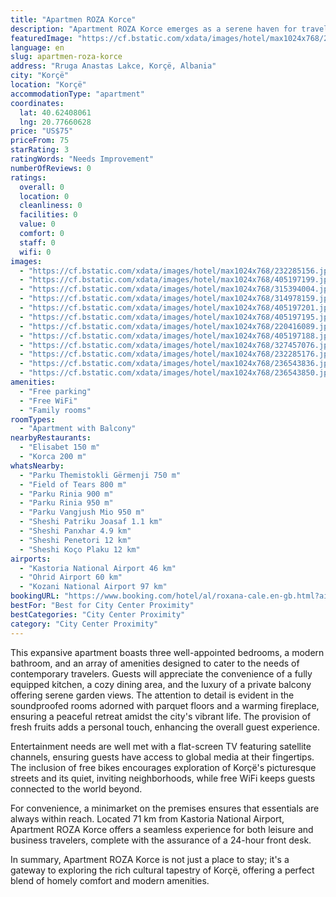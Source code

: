 ```yaml
---
title: "Apartmen ROZA Korce"
description: "Apartment ROZA Korce emerges as a serene haven for travelers seeking the perfect blend of comfort and convenience in the heart of Korçë."
featuredImage: "https://cf.bstatic.com/xdata/images/hotel/max1024x768/232285156.jpg?k=dfac823fc37d87e8bb048bf1ec2f2ca39ea8af149ca55553f19ba98c97c00f93&o=&hp=1"
language: en
slug: apartmen-roza-korce
address: "Rruga Anastas Lakce, Korçë, Albania"
city: "Korçë"
location: "Korçë"
accommodationType: "apartment"
coordinates:
  lat: 40.62408061
  lng: 20.77660628
price: "US$75"
priceFrom: 75
starRating: 3
ratingWords: "Needs Improvement"
numberOfReviews: 0
ratings:
  overall: 0
  location: 0
  cleanliness: 0
  facilities: 0
  value: 0
  comfort: 0
  staff: 0
  wifi: 0
images:
  - "https://cf.bstatic.com/xdata/images/hotel/max1024x768/232285156.jpg?k=dfac823fc37d87e8bb048bf1ec2f2ca39ea8af149ca55553f19ba98c97c00f93&o=&hp=1"
  - "https://cf.bstatic.com/xdata/images/hotel/max1024x768/405197199.jpg?k=806086869a1e4c0964487572555e4a2025c8c38cd4cde467ad3ea90596195894&o=&hp=1"
  - "https://cf.bstatic.com/xdata/images/hotel/max1024x768/315394004.jpg?k=aae8eb68a0921d70e4ca428aa8f145a6d867585f6c6561a65dbfc24753b77a45&o=&hp=1"
  - "https://cf.bstatic.com/xdata/images/hotel/max1024x768/314978159.jpg?k=6787d20d2d7524f25dc1309ad00ad724bab53ca44fbadb271663788c51743433&o=&hp=1"
  - "https://cf.bstatic.com/xdata/images/hotel/max1024x768/405197201.jpg?k=98b7f0318c27f509f4ce6c3a4ec294da1152d20a89525f4680c1213384c9a05d&o=&hp=1"
  - "https://cf.bstatic.com/xdata/images/hotel/max1024x768/405197195.jpg?k=2a53c3cb63cb515fc56d2c087d7ffee6e5c32749558c9812741033265a29f6a2&o=&hp=1"
  - "https://cf.bstatic.com/xdata/images/hotel/max1024x768/220416089.jpg?k=9741dc45d7a81337374fffca962765a53fcb3c6d1af105c66110bb049e406aa0&o=&hp=1"
  - "https://cf.bstatic.com/xdata/images/hotel/max1024x768/405197188.jpg?k=a62e86317399add5a1a1a4f7362966cd82f3ab670adcff0ea49415425eeb2eda&o=&hp=1"
  - "https://cf.bstatic.com/xdata/images/hotel/max1024x768/327457076.jpg?k=bb7509ebb822a2f0cb3ecb8ffbec2f7e387dcfb078548c62b3caf0948a9c13f9&o=&hp=1"
  - "https://cf.bstatic.com/xdata/images/hotel/max1024x768/232285176.jpg?k=f6bff4740eb296a94ee0a90d3f9bc7c543bccb5bf21fe4c6382b5f65505c9c10&o=&hp=1"
  - "https://cf.bstatic.com/xdata/images/hotel/max1024x768/236543836.jpg?k=aa5fa24c4b8bfc246b8d14cbaf87e023fd1f37797d36ec67117e095580eba275&o=&hp=1"
  - "https://cf.bstatic.com/xdata/images/hotel/max1024x768/236543850.jpg?k=99ea319211ae5e4b52d259ade0b21b061bcdf26132e4291d632dd73e011464f0&o=&hp=1"
amenities:
  - "Free parking"
  - "Free WiFi"
  - "Family rooms"
roomTypes:
  - "Apartment with Balcony"
nearbyRestaurants:
  - "Elisabet 150 m"
  - "Korca 200 m"
whatsNearby:
  - "Parku Themistokli Gërmenji 750 m"
  - "Field of Tears 800 m"
  - "Parku Rinia 900 m"
  - "Parku Rinia 950 m"
  - "Parku Vangjush Mio 950 m"
  - "Sheshi Patriku Joasaf 1.1 km"
  - "Sheshi Panxhar 4.9 km"
  - "Sheshi Penetori 12 km"
  - "Sheshi Koço Plaku 12 km"
airports:
  - "Kastoria National Airport 46 km"
  - "Ohrid Airport 60 km"
  - "Kozani National Airport 97 km"
bookingURL: "https://www.booking.com/hotel/al/roxana-cale.en-gb.html?aid=8035640"
bestFor: "Best for City Center Proximity"
bestCategories: "City Center Proximity"
category: "City Center Proximity"
---
```


This expansive apartment boasts three well-appointed bedrooms, a modern bathroom, and an array of amenities designed to cater to the needs of contemporary travelers. Guests will appreciate the convenience of a fully equipped kitchen, a cozy dining area, and the luxury of a private balcony offering serene garden views. The attention to detail is evident in the soundproofed rooms adorned with parquet floors and a warming fireplace, ensuring a peaceful retreat amidst the city's vibrant life. The provision of fresh fruits adds a personal touch, enhancing the overall guest experience.

Entertainment needs are well met with a flat-screen TV featuring satellite channels, ensuring guests have access to global media at their fingertips. The inclusion of free bikes encourages exploration of Korçë's picturesque streets and its quiet, inviting neighborhoods, while free WiFi keeps guests connected to the world beyond.

For convenience, a minimarket on the premises ensures that essentials are always within reach. Located 71 km from Kastoria National Airport, Apartment ROZA Korce offers a seamless experience for both leisure and business travelers, complete with the assurance of a 24-hour front desk.

In summary, Apartment ROZA Korce is not just a place to stay; it's a gateway to exploring the rich cultural tapestry of Korçë, offering a perfect blend of homely comfort and modern amenities.
